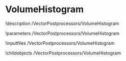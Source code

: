 <!-- MOOSE Documentation Stub: Remove this when content is added. -->

# VolumeHistogram
!description /VectorPostprocessors/VolumeHistogram

!parameters /VectorPostprocessors/VolumeHistogram

!inputfiles /VectorPostprocessors/VolumeHistogram

!childobjects /VectorPostprocessors/VolumeHistogram
